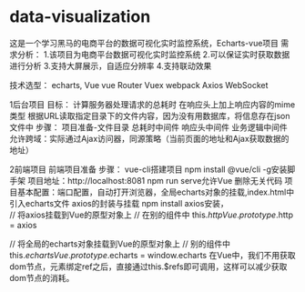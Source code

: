 # data-visualization
这是一个学习黑马的电商平台的数据可视化实时监控系统，Echarts-vue项目
需求分析：
1.该项目为电商平台数据可视化实时监控系统
2.可以保证实时获取数据进行分析
3.支持大屏展示，自适应分辨率
4.支持联动效果

技术选型：
echarts,
Vue vue Router Vuex
webpack
Axios
WebSocket

1后台项目
目标：
    计算服务器处理请求的总耗时
    在响应头上加上响应内容的mime类型
    根据URL读取指定目录下的文件内容，因为没有用数据库，将信息存在json文件中
步骤：
    项目准备-文件目录
    总耗时中间件
    响应头中间件
    业务逻辑中间件
    允许跨域：实际通过Ajax访问器，同源策略（当前页面的地址和Ajax获取数据的地址）

2前端项目
前端项目准备
  步骤：
     vue-cli搭建项目 npm install @vue/cli -g安装脚手架 项目地址：http://localhost:8081  npm run serve允许Vue
     删除无关代码
    项目基本配置：端口配置，自动打开浏览器，全局echarts对象的挂载,index.html中引入echarts文件
    axios的封装与挂载 npm install axios安装，  
// 将axios挂载到Vue的原型对象上
    // 在别的组件中 this.$http
Vue.prototype.$http = axios

// 将全局的echarts对象挂载到Vue的原型对象上
// 别的组件中 this.$echarts
Vue.prototype.$echarts = window.echarts
 在Vue中，我们不用获取dom节点，元素绑定ref之后，直接通过this.$refs即可调用，这样可以减少获取dom节点的消耗。
